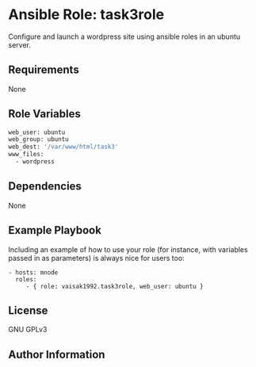 Ansible Role: task3role
=========

Configure and launch a wordpress site using ansible roles in an ubuntu server.

Requirements
------------

None

Role Variables
--------------

```bash
web_user: ubuntu
web_group: ubuntu
web_dest: '/var/www/html/task3'
www_files:
  - wordpress
```

Dependencies
------------

None

Example Playbook
----------------

Including an example of how to use your role (for instance, with variables passed in as parameters) is always nice for users too:

    - hosts: mnode
      roles:
         - { role: vaisak1992.task3role, web_user: ubuntu }

License
-------

GNU GPLv3

Author Information
------------------


